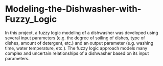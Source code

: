 # Modeling-the-Dishwasher-with-Fuzzy_Logic
 In this project, a fuzzy logic modeling of a dishwasher was developed using several input parameters (e.g. the degree of soiling of dishes, type of dishes, amount of detergent, etc.) and an output parameter (e.g. washing time, water temperature, etc.). The fuzzy logic approach models many complex and uncertain relationships of a dishwasher based on its input parameters.
